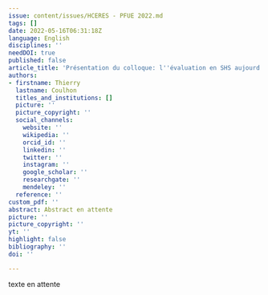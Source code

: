```yaml
---
issue: content/issues/HCERES - PFUE 2022.md
tags: []
date: 2022-05-16T06:31:18Z
language: English
disciplines: ''
needDOI: true
published: false
article_title: 'Présentation du colloque: l''évaluation en SHS aujourd''hui et demain'
authors:
- firstname: Thierry
  lastname: Coulhon
  titles_and_institutions: []
  picture: ''
  picture_copyright: ''
  social_channels:
    website: ''
    wikipedia: ''
    orcid_id: ''
    linkedin: ''
    twitter: ''
    instagram: ''
    google_scholar: ''
    researchgate: ''
    mendeley: ''
  reference: ''
custom_pdf: ''
abstract: Abstract en attente
picture: ''
picture_copyright: ''
yt: ''
highlight: false
bibliography: ''
doi: ''

---
```

texte en attente